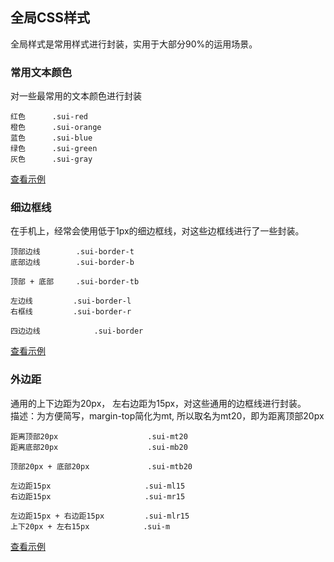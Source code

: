 ## 全局CSS样式
全局样式是常用样式进行封装，实用于大部分90%的运用场景。

### 常用文本颜色
对一些最常用的文本颜色进行封装

	红色		.sui-red
	橙色		.sui-orange
	蓝色		.sui-blue
	绿色		.sui-green
	灰色		.sui-gray
<a href="https://dusksoft.github.io/SimpleUI/demo/widget/global/global-color.html" target="_blank">查看示例</a>

### 细边框线
在手机上，经常会使用低于1px的细边框线，对这些边框线进行了一些封装。
	
	顶部边线		.sui-border-t
	底部边线		.sui-border-b

	顶部 + 底部		.sui-border-tb
	
	左边线			.sui-border-l
	右框线			.sui-border-r

	四边边线			.sui-border
<a href="https://dusksoft.github.io/SimpleUI/demo/widget/global/global-border.html" target="_blank">查看示例</a>

### 外边距
通用的上下边距为20px， 左右边距为15px，对这些通用的边框线进行封装。<br/>
描述：为方便简写，margin-top简化为mt,  所以取名为mt20，即为距离顶部20px

	距离顶部20px					.sui-mt20
	距离底部20px					.sui-mb20

	顶部20px + 底部20px				.sui-mtb20
	
	左边距15px						.sui-ml15
	右边距15px						.sui-mr15

	左边距15px + 右边距15px		  .sui-mlr15
	上下20px + 左右15px			   .sui-m
<a href="https://dusksoft.github.io/SimpleUI/demo/widget/global/global-margin.html" target="_blank">查看示例</a>